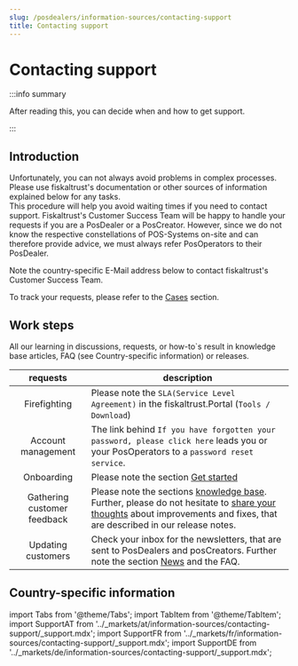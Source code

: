 ```yaml
---
slug: /posdealers/information-sources/contacting-support
title: Contacting support
---
```

# Contacting support

:::info summary

After reading this, you can decide when and how to get support.

:::

## Introduction

Unfortunately, you can not always avoid problems in complex processes. Please use fiskaltrust's documentation or other sources of information explained below for any tasks.  
This procedure will help you avoid waiting times if you need to contact support. Fiskaltrust's Customer Success Team will be happy to handle your requests if you are a PosDealer or a PosCreator. However, since we do not know the respective constellations of POS-Systems on-site and can therefore provide advice, we must always refer PosOperators to their PosDealer.   

Note the country-specific E-Mail address below to contact fiskaltrust's Customer Success Team.  

To track your requests, please refer to the [Cases](cases.md) section.


## Work steps

All our learning in discussions, requests, or how-to`s result in knowledge base articles, FAQ (see Country-specific information) or releases.

| requests | description                                                                                                                |
|:----------------------:|-------------------------------------------------------------------------------------------------------------------------------------|
|Firefighting| Please note the `SLA(Service Level Agreement)` in the fiskaltrust.Portal (`Tools / Download`)|
|Account management|The link behind `If you have forgotten your password, please click here` leads you or your PosOperators to a `password reset service`.|
|Onboarding|Please note the section [Get started](../getting-started/operator-onboarding/invitation-process.md)  |
|Gathering customer feedback|Please note the sections [knowledge base](../information-sources/knowledge-base.md). Further, please do not hesitate to [share your thoughts](mailto:feedback+portal@fiskaltrust.cloud.) about improvements and fixes, that are described in our release notes.  |
|Updating customers|Check your inbox for the newsletters, that are sent to PosDealers and posCreators. Further note the section [News](../information-sources/news.md) and the FAQ. |

## Country-specific information

import Tabs from '@theme/Tabs';
import TabItem from '@theme/TabItem';
import SupportAT from '../_markets/at/information-sources/contacting-support/_support.mdx';
import SupportFR from '../_markets/fr/information-sources/contacting-support/_support.mdx';
import SupportDE from '../_markets/de/information-sources/contacting-support/_support.mdx';

<Tabs groupId="market">

  <TabItem value="AT" label="Austria">
    <SupportAT />
  </TabItem>

  <TabItem value="FR" label="France">
    <SupportFR />
  </TabItem>

  <TabItem value="DE" label="Germany">
    <SupportDE />
  </TabItem>

</Tabs>